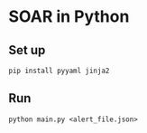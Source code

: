 # SOAR in Python

## Set up

`pip install pyyaml jinja2`

## Run

`python main.py <alert_file.json>`